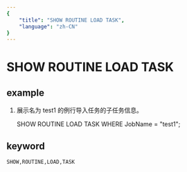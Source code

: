 ```yaml
---
{
    "title": "SHOW ROUTINE LOAD TASK",
    "language": "zh-CN"
}
---
```


<!-- 
Licensed to the Apache Software Foundation (ASF) under one
or more contributor license agreements.  See the NOTICE file
distributed with this work for additional information
regarding copyright ownership.  The ASF licenses this file
to you under the Apache License, Version 2.0 (the
"License"); you may not use this file except in compliance
with the License.  You may obtain a copy of the License at

  http://www.apache.org/licenses/LICENSE-2.0

Unless required by applicable law or agreed to in writing,
software distributed under the License is distributed on an
"AS IS" BASIS, WITHOUT WARRANTIES OR CONDITIONS OF ANY
KIND, either express or implied.  See the License for the
specific language governing permissions and limitations
under the License.
-->

# SHOW ROUTINE LOAD TASK
## example

1. 展示名为 test1 的例行导入任务的子任务信息。

    SHOW ROUTINE LOAD TASK WHERE JobName = "test1";

## keyword
    SHOW,ROUTINE,LOAD,TASK
